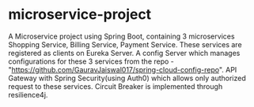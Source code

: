 # microservice-project
A Microservice project using Spring Boot, containing 3 microservices Shopping Service, Billing Service, Payment Service.
These services are registered as clients on Eureka Server. 
A config Server which manages configurations for these 3 services from the repo - "https://github.com/GauravJaiswal017/spring-cloud-config-repo". 
API Gateway with Spring Security(using Auth0) which allows only authorized request to these services. 
Circuit Breaker is implemented through resilience4j.
